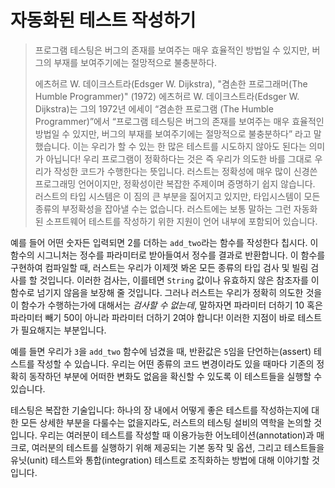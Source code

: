 # 자동화된 테스트 작성하기

> 프로그램 테스팅은 버그의 존재를 보여주는 매우 효율적인 방법일 수 있지만, 버그의 부재를 보여주기에는
> 절망적으로 불충분하다.
>
> 에츠허르 W. 데이크스트라(Edsger W. Dijkstra),
> "겸손한 프로그래머(The Humble Programmer)" (1972)
에츠허르 W. 데이크스트라(Edsger W. Dijkstra)는 그의 1972년 에세이 “겸손한 프로그램 (The Humble
Programmer)”에서 “프로그램 테스팅은 버그의 존재를 보여주는 매우 효율적인 방법일 수 있지만,
버그의 부재를 보여주기에는 절망적으로 불충분하다” 라고 말했습니다. 이는 우리가 할 수 있는 한
많은 테스트를 시도하지 않아도 된다는 의미가 아닙니다! 우리 프로그램이 정확하다는 것은 즉 우리가
의도한 바를 그대로 우리가 작성한 코드가 수행한다는 뜻입니다. 러스트는 정확성에 매우 많이 신경쓴
프로그래밍 언어이지만, 정확성이란 복잡한 주제이며 증명하기 쉽지 않습니다. 러스트의 타입 시스템은
이 짐의 큰 부분을 짊어지고 있지만, 타입시스템이 모든 종류의 부정확성을 잡아낼 수는 없습니다.
러스트에는 보통 말하는 그런 자동화된 소프트웨어 테스트를 작성하기 위한 지원이 언어 내부에 포함되어
있습니다.

예를 들어 어떤 숫자든 입력되면 2를 더하는 `add_two`라는 함수를 작성한다 칩시다. 이 함수의 시그니처는
정수를 파라미터로 받아들여서 정수를 결과로 반환합니다. 이 함수를 구현하여 컴파일할 때, 러스트는
우리가 이제껏 봐온 모든 종류의 타입 검사 및 빌림 검사를 할 것입니다. 이러한 검사는, 이를테면
`String` 값이나 유효하지 않은 참조자를 이 함수로 넘기지 않음을 보장해 줄 것입니다.
그러나 러스트는 우리가 정확히 의도한 것을 이 함수가 수행하는가에 대해서는 *검사할 수 없는데*,
말하자면 파라미터 더하기 10 혹은 파라미터 빼기 50이 아니라 파라미터 더하기 2여야 합니다!
이러한 지점이 바로 테스트가 필요해지는 부분입니다.

예를 들면 우리가 `3`을 `add_two` 함수에 넘겼을 때, 반환값은 `5`임을 단언하는(assert) 테스트를
작성할 수 있습니다. 우리는 어떤 종류의 코드 변경이라도 있을 때마다 기존의 정확히 동작하던 부분에
어떠한 변화도 없음을 확신할 수 있도록 이 테스트들을 실행할 수 있습니다.

테스팅은 복잡한 기술입니다: 하나의 장 내에서 어떻게 좋은 테스트를 작성하는지에 대한 모든 상세한
부분을 다룰수는 없을지라도, 러스트의 테스팅 설비의 역학을 논의할 것입니다. 우리는 여러분이 테스트를
작성할 때 이용가능한 어노테이션(annotation)과 매크로, 여러분의 테스트를 실행하기 위해 제공되는 기본
동작 및 옵션, 그리고 테스트들을 유닛(unit) 테스트와 통합(integration) 테스트로 조직화하는 방법에
대해 이야기할 것입니다.